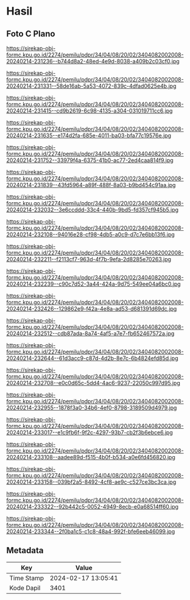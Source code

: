 # Hasil

## Foto C Plano

https://sirekap-obj-formc.kpu.go.id/2274/pemilu/pdpr/34/04/08/20/02/3404082002008-20240214-231236--b744d8a2-48ed-4e9d-8038-a409b2c03cf0.jpg

https://sirekap-obj-formc.kpu.go.id/2274/pemilu/pdpr/34/04/08/20/02/3404082002008-20240214-231331--58de16ab-5a53-4072-839c-4dfad0625e4b.jpg

https://sirekap-obj-formc.kpu.go.id/2274/pemilu/pdpr/34/04/08/20/02/3404082002008-20240214-231415--cd9b2619-6c98-4135-a304-031019711cc6.jpg

https://sirekap-obj-formc.kpu.go.id/2274/pemilu/pdpr/34/04/08/20/02/3404082002008-20240214-231635--e174d2fa-685e-4011-ba03-bfa77c19576e.jpg

https://sirekap-obj-formc.kpu.go.id/2274/pemilu/pdpr/34/04/08/20/02/3404082002008-20240214-231752--33979f4a-6375-41b0-ac77-2ed4caa814f9.jpg

https://sirekap-obj-formc.kpu.go.id/2274/pemilu/pdpr/34/04/08/20/02/3404082002008-20240214-231839--43fd5964-a89f-488f-8a03-b9bd454c91aa.jpg

https://sirekap-obj-formc.kpu.go.id/2274/pemilu/pdpr/34/04/08/20/02/3404082002008-20240214-232032--3e6ccddd-33c4-440b-9bd5-fd357cf945b5.jpg

https://sirekap-obj-formc.kpu.go.id/2274/pemilu/pdpr/34/04/08/20/02/3404082002008-20240214-232108--94016e28-cf98-4db5-a0c9-d7c7e6bb13f6.jpg

https://sirekap-obj-formc.kpu.go.id/2274/pemilu/pdpr/34/04/08/20/02/3404082002008-20240214-232211--f2113cf7-963d-4f7b-9efa-2d8285e70263.jpg

https://sirekap-obj-formc.kpu.go.id/2274/pemilu/pdpr/34/04/08/20/02/3404082002008-20240214-232239--c90c7d52-3a44-424a-9d75-549ee04a6bc0.jpg

https://sirekap-obj-formc.kpu.go.id/2274/pemilu/pdpr/34/04/08/20/02/3404082002008-20240214-232426--129862e9-f42a-4e8a-ad53-d681391d69dc.jpg

https://sirekap-obj-formc.kpu.go.id/2274/pemilu/pdpr/34/04/08/20/02/3404082002008-20240214-232512--cdb87ada-8a74-4af5-a7e7-fb652467572a.jpg

https://sirekap-obj-formc.kpu.go.id/2274/pemilu/pdpr/34/04/08/20/02/3404082002008-20240214-232644--61d3acc9-c87d-4d2b-8e7c-6b4824efd85d.jpg

https://sirekap-obj-formc.kpu.go.id/2274/pemilu/pdpr/34/04/08/20/02/3404082002008-20240214-232708--e0c0d65c-5dd4-4ac6-9237-22050c997d95.jpg

https://sirekap-obj-formc.kpu.go.id/2274/pemilu/pdpr/34/04/08/20/02/3404082002008-20240214-232955--1878f3a0-34b6-4ef0-8798-3189509d4979.jpg

https://sirekap-obj-formc.kpu.go.id/2274/pemilu/pdpr/34/04/08/20/02/3404082002008-20240214-233017--e1c9fb6f-9f2c-4297-93b7-cb2f3b6ebce6.jpg

https://sirekap-obj-formc.kpu.go.id/2274/pemilu/pdpr/34/04/08/20/02/3404082002008-20240214-233108--aadee89d-f515-4b0f-b534-a0e6fd456820.jpg

https://sirekap-obj-formc.kpu.go.id/2274/pemilu/pdpr/34/04/08/20/02/3404082002008-20240214-233158--039bf2a5-8492-4cf8-ae9c-c527ce3bc3ca.jpg

https://sirekap-obj-formc.kpu.go.id/2274/pemilu/pdpr/34/04/08/20/02/3404082002008-20240214-233322--92b442c5-0052-4949-8ecb-e0a68514ff60.jpg

https://sirekap-obj-formc.kpu.go.id/2274/pemilu/pdpr/34/04/08/20/02/3404082002008-20240214-233344--2f0ba1c5-c1c8-48a4-992f-bfe6eeb46099.jpg


## Metadata

| Key        | Value               |
| ---------- | ------------------- |
| Time Stamp | 2024-02-17 13:05:41 |
| Kode Dapil | 3401                |



